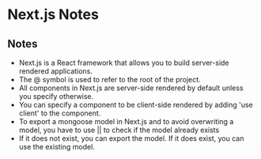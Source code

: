 # Next.js Notes

## Notes

- Next.js is a React framework that allows you to build server-side rendered applications.
- The @ symbol is used to refer to the root of the project.
- All components in Next.js are server-side rendered by default unless you specify otherwise.
- You can specify a component to be client-side rendered by adding 'use client' to the component.
- To export a mongoose model in Next.js and to avoid overwriting a model, you have to use || to check if the model already exists
- If it does not exist, you can export the model. If it does exist, you can use the existing model.
